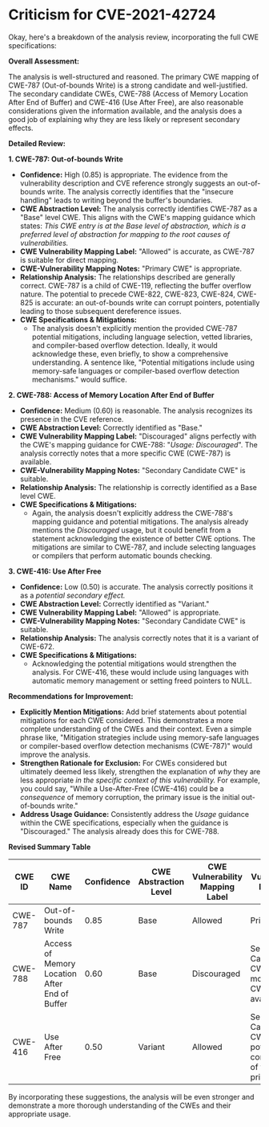 # Criticism for CVE-2021-42724

Okay, here's a breakdown of the analysis review, incorporating the full CWE specifications:

**Overall Assessment:**

The analysis is well-structured and reasoned. The primary CWE mapping of CWE-787 (Out-of-bounds Write) is a strong candidate and well-justified. The secondary candidate CWEs, CWE-788 (Access of Memory Location After End of Buffer) and CWE-416 (Use After Free), are also reasonable considerations given the information available, and the analysis does a good job of explaining why they are less likely or represent secondary effects.

**Detailed Review:**

**1. CWE-787: Out-of-bounds Write**

*   **Confidence:** High (0.85) is appropriate. The evidence from the vulnerability description and CVE reference strongly suggests an out-of-bounds write. The analysis correctly identifies that the "insecure handling" leads to writing beyond the buffer's boundaries.
*   **CWE Abstraction Level:** The analysis correctly identifies CWE-787 as a "Base" level CWE.  This aligns with the CWE's mapping guidance which states: *This CWE entry is at the Base level of abstraction, which is a preferred level of abstraction for mapping to the root causes of vulnerabilities.*
*   **CWE Vulnerability Mapping Label:** "Allowed" is accurate, as CWE-787 is suitable for direct mapping.
*   **CWE-Vulnerability Mapping Notes:** "Primary CWE" is appropriate.
*   **Relationship Analysis:** The relationships described are generally correct. CWE-787 is a child of CWE-119, reflecting the buffer overflow nature.  The potential to precede CWE-822, CWE-823, CWE-824, CWE-825 is accurate: an out-of-bounds write can corrupt pointers, potentially leading to those subsequent dereference issues.
*   **CWE Specifications & Mitigations:**
    *   The analysis doesn't explicitly mention the provided CWE-787 potential mitigations, including language selection, vetted libraries, and compiler-based overflow detection. Ideally, it would acknowledge these, even briefly, to show a comprehensive understanding. A sentence like, "Potential mitigations include using memory-safe languages or compiler-based overflow detection mechanisms." would suffice.

**2. CWE-788: Access of Memory Location After End of Buffer**

*   **Confidence:** Medium (0.60) is reasonable. The analysis recognizes its presence in the CVE reference.
*   **CWE Abstraction Level:** Correctly identified as "Base."
*   **CWE Vulnerability Mapping Label:** "Discouraged" aligns perfectly with the CWE's mapping guidance for CWE-788: "*Usage: Discouraged*". The analysis correctly notes that a more specific CWE (CWE-787) is available.
*   **CWE-Vulnerability Mapping Notes:** "Secondary Candidate CWE" is suitable.
*   **Relationship Analysis:** The relationship is correctly identified as a Base level CWE.
*   **CWE Specifications & Mitigations:**
    *   Again, the analysis doesn't explicitly address the CWE-788's mapping guidance and potential mitigations. The analysis already mentions the *Discouraged* usage, but it could benefit from a statement acknowledging the existence of better CWE options. The mitigations are similar to CWE-787, and include selecting languages or compilers that perform automatic bounds checking.

**3. CWE-416: Use After Free**

*   **Confidence:** Low (0.50) is accurate. The analysis correctly positions it as a *potential secondary effect.*
*   **CWE Abstraction Level:** Correctly identified as "Variant."
*   **CWE Vulnerability Mapping Label:** "Allowed" is appropriate.
*   **CWE-Vulnerability Mapping Notes:** "Secondary Candidate CWE" is suitable.
*   **Relationship Analysis:** The analysis correctly notes that it is a variant of CWE-672.
*   **CWE Specifications & Mitigations:**
    *   Acknowledging the potential mitigations would strengthen the analysis. For CWE-416, these would include using languages with automatic memory management or setting freed pointers to NULL.

**Recommendations for Improvement:**

*   **Explicitly Mention Mitigations:** Add brief statements about potential mitigations for each CWE considered. This demonstrates a more complete understanding of the CWEs and their context. Even a simple phrase like, "Mitigation strategies include using memory-safe languages or compiler-based overflow detection mechanisms (CWE-787)" would improve the analysis.
*   **Strengthen Rationale for Exclusion:** For CWEs considered but ultimately deemed less likely, strengthen the explanation of *why* they are less appropriate *in the specific context of this vulnerability.* For example, you could say, "While a Use-After-Free (CWE-416) could be a *consequence* of memory corruption, the primary issue is the initial out-of-bounds write."
*   **Address Usage Guidance:** Consistently address the *Usage* guidance within the CWE specifications, especially when the guidance is "Discouraged."  The analysis already does this for CWE-788.

**Revised Summary Table**

| CWE ID | CWE Name | Confidence | CWE Abstraction Level | CWE Vulnerability Mapping Label | CWE-Vulnerability Mapping Notes |
|---|---|---|---|---|---|
| CWE-787 | Out-of-bounds Write | 0.85 | Base | Allowed | Primary CWE |
| CWE-788 | Access of Memory Location After End of Buffer | 0.60 | Base | Discouraged | Secondary Candidate CWE, but a more precise CWE is available |
| CWE-416 | Use After Free | 0.50 | Variant | Allowed | Secondary Candidate CWE, potentially a consequence of the primary issue |

By incorporating these suggestions, the analysis will be even stronger and demonstrate a more thorough understanding of the CWEs and their appropriate usage.